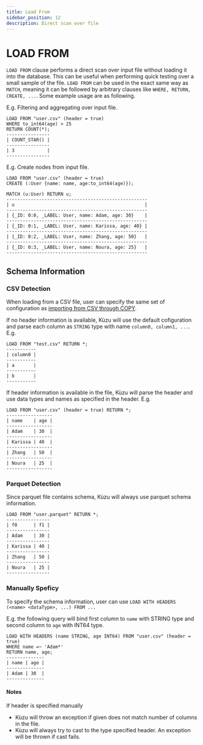 ```yaml
---
title: Load From
sidebar_position: 12
description: Direct scan over file
---
```


# LOAD FROM

`LOAD FROM` clause performs a direct scan over input file without loading it into the database. This can be useful when performing quick testing over a small sample of the file. `LOAD FROM` can be used in the exact same way as `MATCH`, meaning it can be followed by arbitrary clauses like `WHERE, RETURN, CREATE, ...`. Some example usage are as following.

E.g. Filtering and aggregating over input file.
```
LOAD FROM "user.csv" (header = true)
WHERE to_int64(age) > 25 
RETURN COUNT(*);
----------------
| COUNT_STAR() |
----------------
| 3            |
----------------
```

E.g. Create nodes from input file.
```
LOAD FROM "user.csv" (header = true)
CREATE (:User {name: name, age:to_int64(age)});

MATCH (u:User) RETURN u;
----------------------------------------------------
| u                                                |
----------------------------------------------------
| {_ID: 0:0, _LABEL: User, name: Adam, age: 30}    |
----------------------------------------------------
| {_ID: 0:1, _LABEL: User, name: Karissa, age: 40} |
----------------------------------------------------
| {_ID: 0:2, _LABEL: User, name: Zhang, age: 50}   |
----------------------------------------------------
| {_ID: 0:3, _LABEL: User, name: Noura, age: 25}   |
----------------------------------------------------
```


## Schema Information

### CSV Detection
When loading from a CSV file, user can specify the same set of configuration as [importing from CSV through COPY](../../data-import/csv-import.md).

If no header information is available, Kùzu will use the default cofiguration and parse each column as `STRING` type with name `column0, column1, ...`. E.g.
```
LOAD FROM "test.csv" RETURN *;
-----------
| column0 |
-----------
| a       |
-----------
| b       |
-----------
```

If header information is available in the file, Kùzu will parse the header and use data types and names as specified in the header. E.g.
```
LOAD FROM "user.csv" (header = true) RETURN *;
-----------------
| name    | age |
-----------------
| Adam    | 30  |
-----------------
| Karissa | 40  |
-----------------
| Zhang   | 50  |
-----------------
| Noura   | 25  |
-----------------
```

### Parquet Detection

Since parquet file contains schema, Kùzu will always use parquet schema information. 

```
LOAD FROM "user.parquet" RETURN *;
----------------
| f0      | f1 |
----------------
| Adam    | 30 |
----------------
| Karissa | 40 |
----------------
| Zhang   | 50 |
----------------
| Noura   | 25 |
----------------
```

### Manually Speficy
To specify the schema information, user can use `LOAD WITH HEADERS (<name> <dataType>, ...) FROM ...`

E.g. the following query will bind first column to `name` with STRING type and second column to `age` with INT64 type.
```
LOAD WITH HEADERS (name STRING, age INT64) FROM "user.csv" (header = true)
WHERE name =~ 'Adam*'
RETURN name, age;
--------------
| name | age |
--------------
| Adam | 30  |
--------------
```
#### Notes
If header is specified manually
- Kùzu will throw an exception if given does not match number of columns in the file.
- Kùzu will always try to cast to the type specified header. An exception will be thrown if cast fails.